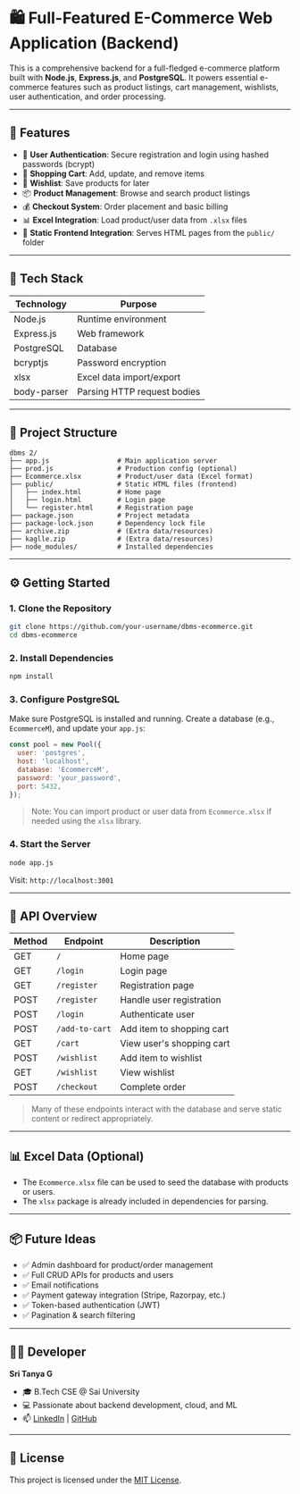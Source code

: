 
# 🛍️ Full-Featured E-Commerce Web Application (Backend)

This is a comprehensive backend for a full-fledged e-commerce platform built with **Node.js**, **Express.js**, and **PostgreSQL**. It powers essential e-commerce features such as product listings, cart management, wishlists, user authentication, and order processing.

---

## 🚀 Features

- 🔐 **User Authentication**: Secure registration and login using hashed passwords (bcrypt)
- 🛒 **Shopping Cart**: Add, update, and remove items
- 💖 **Wishlist**: Save products for later
- 📦 **Product Management**: Browse and search product listings
- 💰 **Checkout System**: Order placement and basic billing
- 📊 **Excel Integration**: Load product/user data from `.xlsx` files
- 🎨 **Static Frontend Integration**: Serves HTML pages from the `public/` folder

---

## 🧱 Tech Stack

| Technology    | Purpose                          |
|---------------|----------------------------------|
| Node.js       | Runtime environment              |
| Express.js    | Web framework                    |
| PostgreSQL    | Database                         |
| bcryptjs      | Password encryption              |
| xlsx          | Excel data import/export         |
| body-parser   | Parsing HTTP request bodies      |

---

## 📁 Project Structure

```
dbms 2/
├── app.js                 # Main application server
├── prod.js                # Production config (optional)
├── Ecommerce.xlsx         # Product/user data (Excel format)
├── public/                # Static HTML files (frontend)
│   ├── index.html         # Home page
│   ├── login.html         # Login page
│   └── register.html      # Registration page
├── package.json           # Project metadata
├── package-lock.json      # Dependency lock file
├── archive.zip            # (Extra data/resources)
├── kaglle.zip             # (Extra data/resources)
├── node_modules/          # Installed dependencies
```

---

## ⚙️ Getting Started

### 1. Clone the Repository

```bash
git clone https://github.com/your-username/dbms-ecommerce.git
cd dbms-ecommerce
```

### 2. Install Dependencies

```bash
npm install
```

### 3. Configure PostgreSQL

Make sure PostgreSQL is installed and running. Create a database (e.g., `EcommerceM`), and update your `app.js`:

```js
const pool = new Pool({
  user: 'postgres',
  host: 'localhost',
  database: 'EcommerceM',
  password: 'your_password',
  port: 5432,
});
```

> Note: You can import product or user data from `Ecommerce.xlsx` if needed using the `xlsx` library.

### 4. Start the Server

```bash
node app.js
```

Visit: `http://localhost:3001`

---

## 🔌 API Overview

| Method | Endpoint        | Description                          |
|--------|------------------|--------------------------------------|
| GET    | `/`              | Home page                            |
| GET    | `/login`         | Login page                           |
| GET    | `/register`      | Registration page                    |
| POST   | `/register`      | Handle user registration             |
| POST   | `/login`         | Authenticate user                    |
| POST   | `/add-to-cart`   | Add item to shopping cart            |
| GET    | `/cart`          | View user's shopping cart            |
| POST   | `/wishlist`      | Add item to wishlist                 |
| GET    | `/wishlist`      | View wishlist                        |
| POST   | `/checkout`      | Complete order                       |

> Many of these endpoints interact with the database and serve static content or redirect appropriately.

---

## 📊 Excel Data (Optional)

- The `Ecommerce.xlsx` file can be used to seed the database with products or users.
- The `xlsx` package is already included in dependencies for parsing.

---

## 📦 Future Ideas

- ✅ Admin dashboard for product/order management
- ✅ Full CRUD APIs for products and users
- ✅ Email notifications
- ✅ Payment gateway integration (Stripe, Razorpay, etc.)
- ✅ Token-based authentication (JWT)
- ✅ Pagination & search filtering

---

## 👩‍💻 Developer

**Sri Tanya G**  
- 🎓 B.Tech CSE @ Sai University  
- 💻 Passionate about backend development, cloud, and ML  
- 📫 [LinkedIn](https://www.linkedin.com/in/your-link) | [GitHub](https://github.com/your-username)

---

## 📝 License

This project is licensed under the [MIT License](LICENSE).
